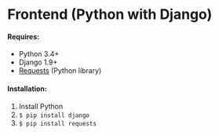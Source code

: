 Frontend (Python with Django)
==============================

#### Requires:
* Python 3.4+
* Django 1.9+
* [Requests](http://docs.python-requests.org/en/latest/) (Python library)

#### Installation:
1. Install Python
2. `$ pip install django`
3. `$ pip install requests`
